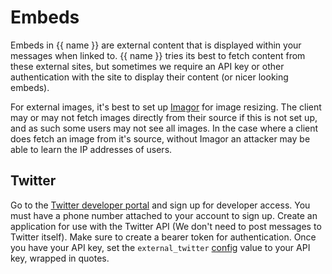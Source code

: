 # Embeds

Embeds in {{ name }} are external content that is displayed within your messages when linked to.
{{ name }} tries its best to fetch content from these external sites,
but sometimes we require an API key or other authentication with the site to display their content (or nicer looking embeds).

For external images, it's best to set up [Imagor](imagor.md) for image resizing.
The client may or may not fetch images directly from their source if this is not set up,
and as such some users may not see all images.
In the case where a client does fetch an image from it's source, without Imagor an attacker
may be able to learn the IP addresses of users.

## Twitter

Go to the [Twitter developer portal](https://developer.twitter.com/) and sign up for developer access.
You must have a phone number attached to your account to sign up.
Create an application for use with the Twitter API (We don't need to post messages to Twitter itself).
Make sure to create a bearer token for authentication.
Once you have your API key, set the `external_twitter` [config](index.md) value to your API key, wrapped in quotes.
